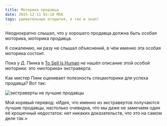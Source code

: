 ```yaml
---
title: Моторика продавца 
date: 2015-12-11 01:10 MSK
tags: удивительные открытия, я так и знал!
---
```


Неоднократно слышал, что у хорошего продавца должна быть особая моторика, моторика продавца.

К сожалению, ни разу не слышал объяснений, в чём именно эта особая моторика состоит.

Пока у Д. Пинка в [To Sell Is Human](http://amzn.to/1NJkVRD) не нашёл описание этой особой моторики: это «моторика» экстраверта.

Как мистер Пинк оценивает полезность спецмоторики для успеха продавца? Вот так:

![экстраверты не лучшие продавцы](extraverts_best_sp.jpg)

Мой корявый перевод: «Идея, что именно из экстравертов получаются лучшие продавцы, настолько очевидна, что мы даже не замечаем один её крошечный недостаток: нет никаких доказательств, что это на самом деле так.»

